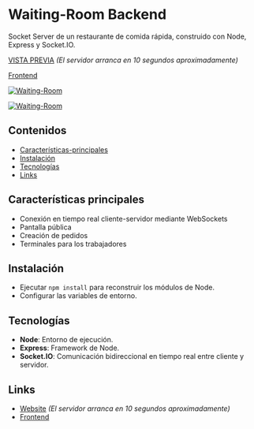 # Waiting-Room Backend

Socket Server de un restaurante de comida rápida, construido con Node, Express y Socket.IO.

[VISTA PREVIA](https://waiting-room-carlosbarondev.up.railway.app/) *(El servidor arranca en 10 segundos aproximadamente)*

[Frontend](https://github.com/carlosbarondev/waiting-room-frontend)

[![Waiting-Room](https://res.cloudinary.com/dyi0p8m1g/image/upload/v1650132341/waiting-room/public_qjzuxy.png)](https://waiting-room-carlosbarondev.herokuapp.com/)

[![Waiting-Room](https://res.cloudinary.com/dyi0p8m1g/image/upload/v1650132340/waiting-room/table_n8kf4b.png)](https://waiting-room-carlosbarondev.herokuapp.com/)

## Contenidos

- [Características-principales](#Características-principales)
- [Instalación](#Instalación)
- [Tecnologías](#Tecnologías)
- [Links](#Links)

## Características principales

* Conexión en tiempo real cliente-servidor mediante WebSockets
* Pantalla pública
* Creación de pedidos
* Terminales para los trabajadores

## Instalación

* Ejecutar `npm install` para reconstruir los módulos de Node.
* Configurar las variables de entorno.

## Tecnologías

* **Node**: Entorno de ejecución.
* **Express**: Framework de Node.
* **Socket.IO**: Comunicación bidireccional en tiempo real entre cliente y servidor.

## Links

* [Website](https://waiting-room-carlosbarondev.up.railway.app/) *(El servidor arranca en 10 segundos aproximadamente)*
* [Frontend](https://github.com/carlosbarondev/waiting-room-frontend)
